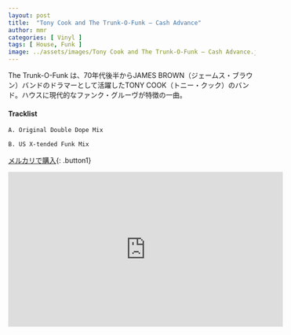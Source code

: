 ```yaml
---
layout: post
title:  "Tony Cook and The Trunk-O-Funk – Cash Advance"
author: mmr
categories: [ Vinyl ]
tags: [ House, Funk ]
image: ../assets/images/Tony Cook and The Trunk-O-Funk – Cash Advance.jpg
---
```


The Trunk-O-Funk は、70年代後半からJAMES BROWN（ジェームス・ブラウン）バンドのドラマーとして活躍したTONY COOK（トニー・クック）のバンド。ハウスに現代的なファンク・グルーヴが特徴の一曲。

#### Tracklist
```md
A. Original Double Dope Mix

B. US X-tended Funk Mix
```

[メルカリで購入](https://jp.mercari.com/item/m73510580861?afid=6142608987){: .button1}

<iframe width="560" height="315" src="https://www.youtube.com/embed/bTrWGgYjIIc?si=P93DhsIA9gYF1XCY" title="YouTube video player" frameborder="0" allow="accelerometer; autoplay; clipboard-write; encrypted-media; gyroscope; picture-in-picture; web-share" referrerpolicy="strict-origin-when-cross-origin" allowfullscreen></iframe>